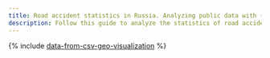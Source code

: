 ```yaml
---
title: Road accident statistics in Russia. Analyzing public data with {{ datalens-full-name }}
description: Follow this guide to analyze the statistics of road accidents in Russia with {{ datalens-name }} using the relevant public data.
---
```


{% include [data-from-csv-geo-visualization](../../_tutorials/datalens/data-from-csv-geo-visualization.md) %}
